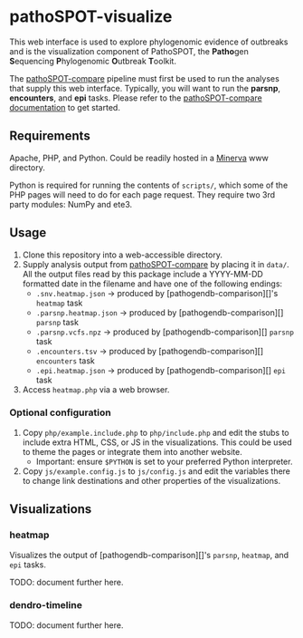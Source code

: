 # pathoSPOT-visualize

This web interface is used to explore phylogenomic evidence of outbreaks and is the visualization component of PathoSPOT, the **Patho**gen **S**equencing **P**hylogenomic **O**utbreak **T**oolkit.

The [pathoSPOT-compare][] pipeline must first be used to run the analyses that supply this web interface. Typically, you will want to run the **parsnp**, **encounters**, and **epi** tasks.  Please refer to the [pathoSPOT-compare documentation][pathoSPOT-compare] to get started.

## Requirements

Apache, PHP, and Python. Could be readily hosted in a [Minerva](http://hpc.mssm.edu/) www directory.

Python is required for running the contents of `scripts/`, which some of the PHP pages will need to do for each page request. They require two 3rd party modules: NumPy and ete3.

## Usage

1. Clone this repository into a web-accessible directory.
2. Supply analysis output from [pathoSPOT-compare][] by placing it in `data/`. All the output files read by this package include a YYYY-MM-DD formatted date in the filename and have one of the following endings:
    - `.snv.heatmap.json` -> produced by [pathogendb-comparison][]'s `heatmap` task
    - `.parsnp.heatmap.json` -> produced by [pathogendb-comparison][] `parsnp` task
    - `.parsnp.vcfs.npz` -> produced by [pathogendb-comparison][] `parsnp` task
    - `.encounters.tsv` -> produced by [pathogendb-comparison][] `encounters` task
    - `.epi.heatmap.json` -> produced by [pathogendb-comparison][] `epi` task
3. Access `heatmap.php` via a web browser.

[pathoSPOT-compare]: https://github.com/powerpak/pathospot-compare

### Optional configuration

1. Copy `php/example.include.php` to `php/include.php` and edit the stubs to include extra HTML, CSS, or JS in the visualizations. This could be used to theme the pages or integrate them into another website.
    - Important: ensure `$PYTHON` is set to your preferred Python interpreter.
2. Copy `js/example.config.js` to `js/config.js` and edit the variables there to change link destinations and other properties of the visualizations.

## Visualizations

### heatmap

Visualizes the output of [pathogendb-comparison][]'s `parsnp`, `heatmap`, and `epi` tasks.

TODO: document further here.

### dendro-timeline

TODO: document further here.